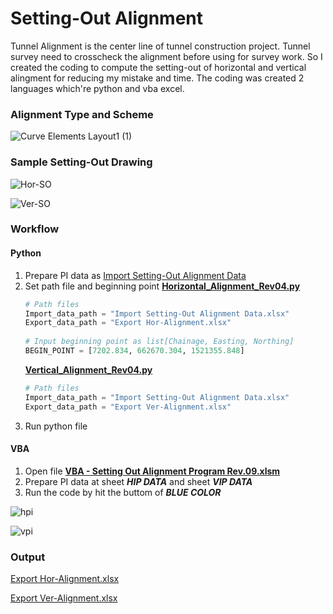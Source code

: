 # Setting-Out Alignment
Tunnel Alignment is the center line of tunnel construction project. Tunnel survey need to crosscheck the alignment before using for survey work.
So I created the coding to compute the setting-out of horizontal and vertical alingment for reducing my mistake and time. The coding was created 2 languages which're python and vba excel.

### Alignment Type and Scheme
![Curve Elements Layout1 (1)](https://github.com/suben-mk/Setting-Out-Alignment-for-Metro-Line/assets/89971741/0d7b41b5-93b2-4be7-b441-8ee389f86ffb)

### Sample Setting-Out Drawing
![Hor-SO](https://github.com/suben-mk/Setting-Out-Alignment-for-Metro-Line/assets/89971741/12bf3b28-9d49-4d32-a80d-1a328cc48d20)

![Ver-SO](https://github.com/suben-mk/Setting-Out-Alignment-for-Metro-Line/assets/89971741/6256c041-1683-4d8c-8abd-91d89fcfc60a)

### Workflow
#### Python
  1. Prepare PI data as [Import Setting-Out Alignment Data](https://github.com/suben-mk/Setting-Out-Alignment-for-Metro-Line/blob/main/Python/Import%20Data/Import%20Setting-Out%20Alignment%20Data.xlsx)
  2. Set path file and beginning point
     [**Horizontal_Alignment_Rev04.py**](https://github.com/suben-mk/Setting-Out-Alignment-for-Metro-Line/blob/main/Python/Horizontal_Alignment_Rev04.py)
     ```py
     # Path files
     Import_data_path = "Import Setting-Out Alignment Data.xlsx"
     Export_data_path = "Export Hor-Alignment.xlsx"
      
     # Input beginning point as list[Chainage, Easting, Northing]
     BEGIN_POINT = [7202.834, 662670.304, 1521355.848]
     ```
     [**Vertical_Alignment_Rev04.py**](https://github.com/suben-mk/Setting-Out-Alignment-for-Metro-Line/blob/main/Python/Vertical_Alignment_Rev04.py)
     ```py
     # Path files
     Import_data_path = "Import Setting-Out Alignment Data.xlsx"
     Export_data_path = "Export Ver-Alignment.xlsx"
     ```
  4. Run python file
#### VBA
  1. Open file [**VBA - Setting Out Alignment Program  Rev.09.xlsm**](https://github.com/suben-mk/Setting-Out-Alignment-for-Metro-Line/blob/main/VBA/VBA%20-%20Setting%20Out%20Alignment%20Program%20%20Rev.09.xlsm)
  2. Prepare PI data at sheet ***HIP DATA*** and sheet ***VIP DATA***
  3. Run the code by hit the buttom of ***BLUE COLOR***
     
  ![hpi](https://github.com/suben-mk/Setting-Out-Alignment-for-Metro-Line/assets/89971741/69ceed9e-ef02-45e6-8ee9-0c0195aab47b)

  ![vpi](https://github.com/suben-mk/Setting-Out-Alignment-for-Metro-Line/assets/89971741/b2d5c7db-4d3f-4567-b4dd-c7d7b02cd53e)

### Output
[Export Hor-Alignment.xlsx](https://github.com/suben-mk/Setting-Out-Alignment-for-Metro-Line/blob/main/Python/Export%20Data/Export%20Hor-Alignment.xlsx)

[Export Ver-Alignment.xlsx](https://github.com/suben-mk/Setting-Out-Alignment-for-Metro-Line/blob/main/Python/Export%20Data/Export%20Ver-Alignment.xlsx)

